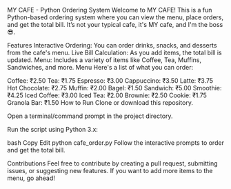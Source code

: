 MY CAFE - Python Ordering System
Welcome to MY CAFE! This is a fun Python-based ordering system where you can view the menu, place orders, and get the total bill. It’s not your typical cafe, it's MY cafe, and I'm the boss 😎.

Features
Interactive Ordering: You can order drinks, snacks, and desserts from the cafe's menu.
Live Bill Calculation: As you add items, the total bill is updated.
Menu: Includes a variety of items like Coffee, Tea, Muffins, Sandwiches, and more.
Menu
Here's a list of what you can order:

Coffee: ₹2.50
Tea: ₹1.75
Espresso: ₹3.00
Cappuccino: ₹3.50
Latte: ₹3.75
Hot Chocolate: ₹2.75
Muffin: ₹2.00
Bagel: ₹1.50
Sandwich: ₹5.00
Smoothie: ₹4.25
Iced Coffee: ₹3.00
Iced Tea: ₹2.00
Brownie: ₹2.50
Cookie: ₹1.75
Granola Bar: ₹1.50
How to Run
Clone or download this repository.

Open a terminal/command prompt in the project directory.

Run the script using Python 3.x:

bash
Copy
Edit
python cafe_order.py
Follow the interactive prompts to order and get the total bill.

Contributions
Feel free to contribute by creating a pull request, submitting issues, or suggesting new features. If you want to add more items to the menu, go ahead!
